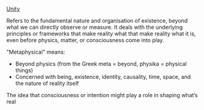 [Unity](../Main_Quest/Unity.md)

Refers to the fundamental nature and organisation of existence, beyond what we can directly observe or measure. It deals with the underlying principles or frameworks that make reality what that make reality what it is, even before physics, matter, or consciousness come into play.

"Metaphysical" means:
- Beyond physics (from the Greek meta = beyond, physika = physical things)
- Concerned with being, existence, identity, causality, time, space, and the nature of reality itself

The idea that consciousness or intention might play a role in shaping what’s real
